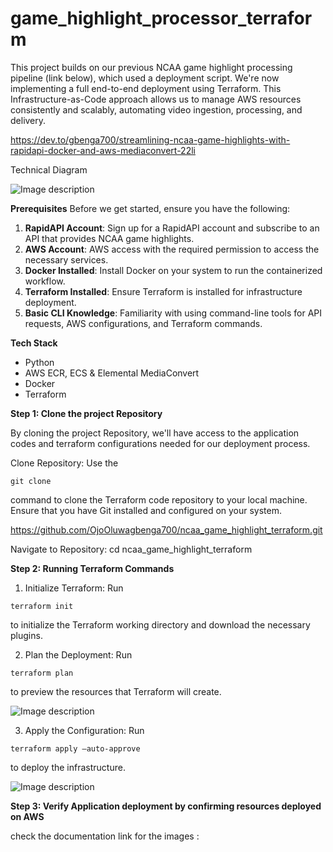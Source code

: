 # game_highlight_processor_terraform
This project builds on our previous NCAA game highlight processing pipeline (link below), which used a deployment script. We're now implementing a full end-to-end deployment using Terraform. This Infrastructure-as-Code  approach allows us to manage AWS resources consistently and scalably, automating video ingestion, processing, and delivery.

https://dev.to/gbenga700/streamlining-ncaa-game-highlights-with-rapidapi-docker-and-aws-mediaconvert-22li

Technical Diagram

![Image description](https://dev-to-uploads.s3.amazonaws.com/uploads/articles/1r7izapstaqhg7gez9e9.png)

**Prerequisites**
Before we get started, ensure you have the following:
1. **RapidAPI Account**: Sign up for a RapidAPI account and subscribe to an API that provides NCAA game highlights.
2. **AWS Account**: AWS access with the required permission to access the necessary services.
3. **Docker Installed**: Install Docker on your system to run the containerized workflow.
4. **Terraform Installed**: Ensure Terraform is installed for infrastructure deployment.
5. **Basic CLI Knowledge**: Familiarity with using command-line tools for API requests, AWS configurations, and Terraform commands.

**Tech Stack**

- Python
- AWS ECR, ECS & Elemental MediaConvert
- Docker
- Terraform

**Step 1: Clone the project Repository**

By cloning the project Repository, we'll have access to the application codes and terraform configurations needed for our deployment process.

Clone Repository: Use the 

```
git clone
```
 command to clone the Terraform code repository to your local machine. Ensure that you have Git installed and configured on your system.

https://github.com/OjoOluwagbenga700/ncaa_game_highlight_terraform.git

Navigate to Repository: cd ncaa_game_highlight_terraform 

**Step 2: Running Terraform Commands**
1. Initialize Terraform: Run 

```
terraform init
```
 to initialize the Terraform working directory and download the necessary plugins.


2. Plan the Deployment: Run  

```
terraform plan
```
 to preview the resources that Terraform will create.

![Image description](https://dev-to-uploads.s3.amazonaws.com/uploads/articles/34ofnidxa7h4wsiwd92l.png)


3. Apply the Configuration: Run 

```
terraform apply –auto-approve
```
 to deploy the infrastructure.

![Image description](https://dev-to-uploads.s3.amazonaws.com/uploads/articles/c86qwwlwpsj2jbk7el3k.png)

**Step 3: Verify Application deployment by confirming resources deployed on AWS**

check the documentation link for the images : [](https://dev.to/gbenga700/game-highlights-processor-ecr-ecs-aws-elemental-mediaconvert-docker-terraform-25cc)
